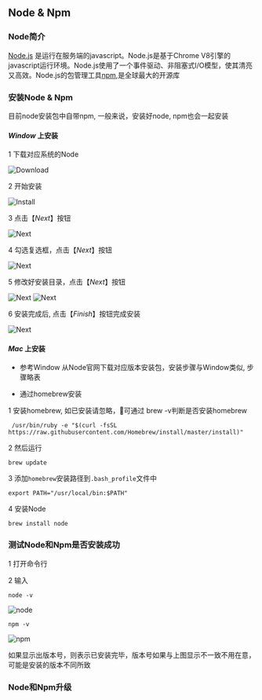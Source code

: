 ## Node & Npm

### Node简介

[Node.js](http://nodejs.cn/) 是运行在服务端的javascript。Node.js是基于Chrome V8引擎的javascript运行环境。Node.js使用了一个事件驱动、非阻塞式I/O模型，使其清亮又高效。Node.js的包管理工具[npm](https://www.npmjs.com.cn/),是全球最大的开源库



### 安装Node & Npm
目前node安装包中自带npm, 一般来说，安装好node, npm也会一起安装

#### _Window_ 上安装

1 下载对应系统的Node<br/>

  ![Download](../images/node_1.png)

2 开始安装<br/>

  ![Install](../images/node_2.png)

3 点击【_Next_】按钮<br/>

  ![Next](../images/node_3.png)

4 勾选复选框，点击【_Next_】按钮<br/>

  ![Next](../images/node_4.png)

5 修改好安装目录，点击【_Next_】按钮<br/>

  ![Next](../images/node_5.png)
  ![Next](../images/node_6.png)

6 安装完成后, 点击【_Finish_】按钮完成安装<br/>

  ![Next](../images/node_7.png)


#### _Mac_ 上安装
* 参考Window 从Node官网下载对应版本安装包，安装步骤与Window类似, 步骤略表

* 通过homebrew安装

1 安装homebrew, 如已安装请忽略，可通过 brew -v判断是否安装homebrew

     /usr/bin/ruby -e "$(curl -fsSL https://raw.githubusercontent.com/Homebrew/install/master/install)"

2 然后运行

    brew update

3 添加<code>homebrew</code>安装路径到<code>.bash_profile</code>文件中

    export PATH="/usr/local/bin:$PATH"

4 安装Node
  
    brew install node

### 测试Node和Npm是否安装成功

1 打开命令行

2 输入

    node -v

  ![node](../images/node_8.png)

    npm -v

  ![npm](../images/node_9.png)

  如果显示出版本号，则表示已安装完毕，版本号如果与上图显示不一致不用在意，可能是安装的版本不同所致

### Node和Npm升级


